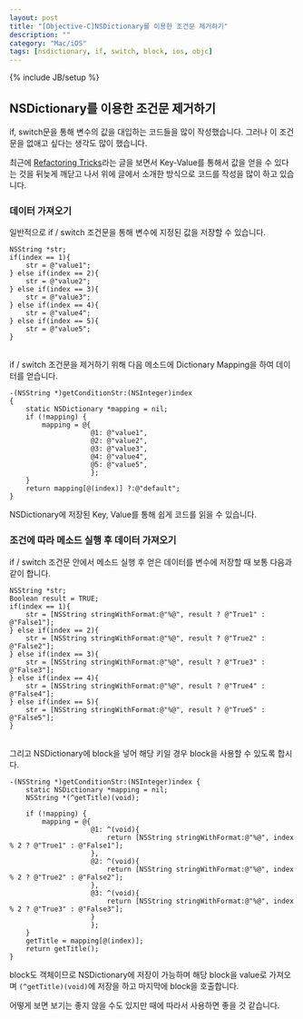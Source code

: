 ```yaml
---
layout: post
title: "[Objective-C]NSDictionary를 이용한 조건문 제거하기"
description: ""
category: "Mac/iOS"
tags: [nsdictionary, if, switch, block, ios, objc]
---
```

{% include JB/setup %}

## NSDictionary를 이용한 조건문 제거하기

if, switch문을 통해 변수의 값을 대입하는 코드들을 많이 작성했습니다. 그러나 이 조건문을 없애고 싶다는 생각도 많이 했습니다.

최근에 [Refactoring Tricks](http://www.merowing.info/2014/03/refactoring-tricks/#.UzjZsq1_unE)라는 글을 보면서 Key-Value를 통해서 값을 얻을 수 있다는 것을 뒤늦게 깨닫고 나서 위에 글에서 소개한 방식으로 코드를 작성을 많이 하고 있습니다.

### 데이터 가져오기

일반적으로 if / switch 조건문을 통해 변수에 지정된 값을 저장할 수 있습니다.
	
	NSString *str;
	if(index == 1){
		str = @"value1";
	} else if(index == 2){
		str = @"value2";
	} else if(index == 3){
		str = @"value3";
	} else if(index == 4){
		str = @"value4";
	} else if(index == 5){
		str = @"value5";
	}

<br/>if / switch 조건문을 제거하기 위해 다음 메소드에 Dictionary Mapping을 하여 데이터를 얻습니다.

	-(NSString *)getConditionStr:(NSInteger)index
	{
	    static NSDictionary *mapping = nil;
	    if (!mapping) {
	        mapping = @{
	                    @1: @"value1",
	                    @2: @"value2",
	                    @3: @"value3",
	                    @4: @"value4",
	                    @5: @"value5",
	                    };
	    }
	    return mapping[@(index)] ?:@"default";
	}

NSDictionary에 저장된 Key, Value를 통해 쉽게 코드를 읽을 수 있습니다.

### 조건에 따라 메소드 실행 후 데이터 가져오기

if / switch 조건문 안에서 메소드 실행 후 얻은 데이터를 변수에 저장할 때 보통 다음과 같이 합니다.

    NSString *str;
    Boolean result = TRUE;
	if(index == 1){
		str = [NSString stringWithFormat:@"%@", result ? @"True1" : @"False1"];
	} else if(index == 2){
		str = [NSString stringWithFormat:@"%@", result ? @"True2" : @"False2"];
	} else if(index == 3){
		str = [NSString stringWithFormat:@"%@", result ? @"True3" : @"False3"];
	} else if(index == 4){
		str = [NSString stringWithFormat:@"%@", result ? @"True4" : @"False4"];
	} else if(index == 5){
		str = [NSString stringWithFormat:@"%@", result ? @"True5" : @"False5"];
	}

<br/>그리고 NSDictionary에 block을 넣어 해당 키일 경우 block을 사용할 수 있도록 합시다.

	-(NSString *)getConditionStr:(NSInteger)index {
	    static NSDictionary *mapping = nil;
	    NSString *(^getTitle)(void);
	    
	    if (!mapping) {
	        mapping = @{
	                    @1: ^(void){
	                        return [NSString stringWithFormat:@"%@", index % 2 ? @"True1" : @"False1"];
	                    },
	                    @2: ^(void){
	                        return [NSString stringWithFormat:@"%@", index % 2 ? @"True2" : @"False2"];
	                    },
	                    @3: ^(void){
	                        return [NSString stringWithFormat:@"%@", index % 2 ? @"True3" : @"False3"];
	                    }
	                    };
	    }
	    getTitle = mapping[@(index)];
	    return getTitle();
	}

block도 객체이므로 NSDictionary에 저장이 가능하며 해당 block을 value로 가져오며 `(^getTitle)(void)`에 저장을 하고 마지막에 block을 호출합니다.

어떻게 보면 보기는 좋지 않을 수도 있지만 때에 따라서 사용하면 좋을 것 같습니다.